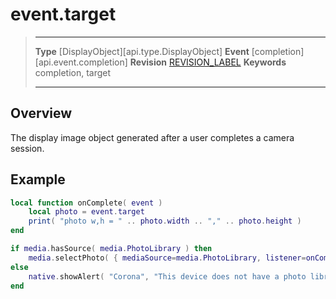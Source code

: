 
# event.target

> --------------------- ------------------------------------------------------------------------------------------
> __Type__              [DisplayObject][api.type.DisplayObject]
> __Event__             [completion][api.event.completion]
> __Revision__          [REVISION_LABEL](REVISION_URL)
> __Keywords__          completion, target
> --------------------- ------------------------------------------------------------------------------------------

## Overview

The display image object generated after a user completes a camera session.

## Example
 
``````lua
local function onComplete( event )
	local photo = event.target
	print( "photo w,h = " .. photo.width .. "," .. photo.height )
end

if media.hasSource( media.PhotoLibrary ) then
	media.selectPhoto( { mediaSource=media.PhotoLibrary, listener=onComplete } )
else
	native.showAlert( "Corona", "This device does not have a photo library.", { "OK" } )
end
``````
